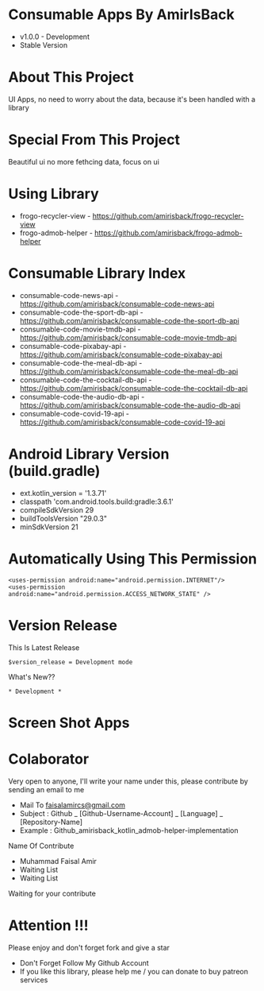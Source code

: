 # Consumable Apps By AmirIsBack
- v1.0.0 - Development
- Stable Version

# About This Project
UI Apps, no need to worry about the data, because it's been handled with a library

# Special From This Project
Beautiful ui no more fethcing data, focus on ui

# Using Library
- frogo-recycler-view - https://github.com/amirisback/frogo-recycler-view   
- frogo-admob-helper - https://github.com/amirisback/frogo-admob-helper

# Consumable Library Index 
- consumable-code-news-api - https://github.com/amirisback/consumable-code-news-api
- consumable-code-the-sport-db-api - https://github.com/amirisback/consumable-code-the-sport-db-api
- consumable-code-movie-tmdb-api - https://github.com/amirisback/consumable-code-movie-tmdb-api
- consumable-code-pixabay-api - https://github.com/amirisback/consumable-code-pixabay-api
- consumable-code-the-meal-db-api - https://github.com/amirisback/consumable-code-the-meal-db-api
- consumable-code-the-cocktail-db-api - https://github.com/amirisback/consumable-code-the-cocktail-db-api
- consumable-code-the-audio-db-api - https://github.com/amirisback/consumable-code-the-audio-db-api
- consumable-code-covid-19-api - https://github.com/amirisback/consumable-code-covid-19-api

# Android Library Version (build.gradle)
- ext.kotlin_version = '1.3.71'
- classpath 'com.android.tools.build:gradle:3.6.1'
- compileSdkVersion 29
- buildToolsVersion "29.0.3"
- minSdkVersion 21

# Automatically Using This Permission
    
    <uses-permission android:name="android.permission.INTERNET"/>
    <uses-permission android:name="android.permission.ACCESS_NETWORK_STATE" />


# Version Release
This Is Latest Release

    $version_release = Development mode

What's New??

    * Development *


# Screen Shot Apps

# Colaborator
Very open to anyone, I'll write your name under this, please contribute by sending an email to me

- Mail To faisalamircs@gmail.com
- Subject : Github _ [Github-Username-Account] _ [Language] _ [Repository-Name]
- Example : Github_amirisback_kotlin_admob-helper-implementation

Name Of Contribute
- Muhammad Faisal Amir
- Waiting List
- Waiting List

Waiting for your contribute

# Attention !!!
Please enjoy and don't forget fork and give a star
- Don't Forget Follow My Github Account
- If you like this library, please help me / you can donate to buy patreon services